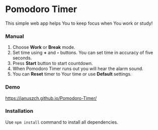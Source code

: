 # Pomodoro Timer
This simple web app helps You to keep focus when You work or study!

### Manual

1. Choose **Work** or **Break** mode.
2. Set time using **+** and **-** buttons. You can set time in accuracy of five seconds.
3. Press **Start** button to start countdown.
4. When Pomodoro Timer runs out you will hear the alarm sound.
5. You can **Reset** timer to Your time or use **Default** settings.

### Demo

https://januszch.github.io/Pomodoro-Timer/

### Installation

Use ``` npm install ``` command to install all dependencies.
